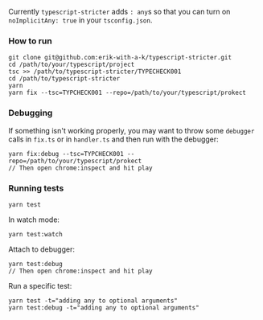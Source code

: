 Currently `typescript-stricter` adds `: any`s so that you can turn on `noImplicitAny: true` in your `tsconfig.json`.

### How to run

```
git clone git@github.com:erik-with-a-k/typescript-stricter.git
cd /path/to/your/typescript/project
tsc >> /path/to/typescript-stricter/TYPECHECK001
cd /path/to/typescript-stricter
yarn
yarn fix --tsc=TYPCHECK001 --repo=/path/to/your/typescript/prokect
```

### Debugging

If something isn't working properly, you may want to throw some `debugger` calls in `fix.ts` or in `handler.ts` and then run with the debugger:

```
yarn fix:debug --tsc=TYPCHECK001 --repo=/path/to/your/typescript/prokect
// Then open chrome:inspect and hit play
```

### Running tests

```
yarn test
```
In watch mode:
```
yarn test:watch
```
Attach to debugger:
```
yarn test:debug
// Then open chrome:inspect and hit play
```
Run a specific test:
```
yarn test -t="adding any to optional arguments"
yarn test:debug -t="adding any to optional arguments"
```